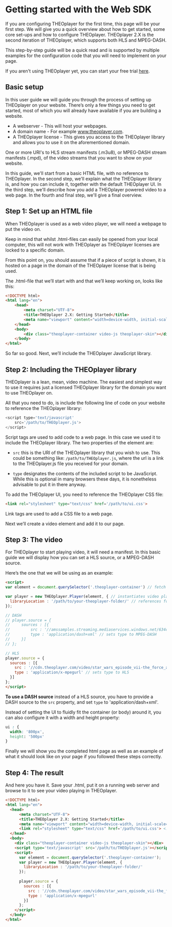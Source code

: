 # Getting started with the Web SDK

If you are configuring THEOplayer for the first time, this page will be your first step. We will give you a quick overview about how to get started, some core set-ups and how to configure THEOplayer. THEOplayer 2.X is the second iteration of THEOplayer, which supports both HLS and MPEG-DASH.

This step-by-step guide will be a quick read and is supported by multiple examples for the configuration code that you will need to implement on your page.

If you aren't using THEOplayer yet, you can start your free trial [here](https://portal.theoplayer.com).

## Basic setup
In this user guide we will guide you through the process of setting up THEOplayer on your website. There’s only a few things you need to get started, most of which you will already have available if you are building a website.

- A webserver - This will host your webpages.
- A domain name - For example www.theoplayer.com.
- A THEOplayer license - This gives you access to the THEOplayer library and allows you to use it on the aforementioned domain.

One or more URI's to HLS stream manifests (.m3u8), or MPEG-DASH stream manifests (.mpd), of the video streams that you want to show on your website.

In this guide, we'll start from a basic HTML file, with no reference to THEOplayer.
In the second step, we'll explain what the THEOplayer library is, and how you can include it, together with the default THEOplayer UI.
In the third step, we'll describe how you add a THEOplayer powered video to a web page.
In the fourth and final step, we'll give a final overview.


## Step 1: Set up an HTML file
When THEOplayer is used as a web video player, we will need a webpage to put the video on.

Keep in mind that whilst .html-files can easily be opened from your local computer, this will not work with THEOplayer as THEOplayer licenses are locked to a specific domain.

From this point on, you should assume that if a piece of script is shown, it is hosted on a page in the domain of the THEOplayer license that is being used.

The .html-file that we’ll start with and that we’ll keep working on, looks like this:

```html
<!DOCTYPE html>
<html lang="en">
    <head>
        <meta charset="UTF-8">
        <title>THEOplayer 2.X: Getting Started</title>
        <meta name="viewport" content="width=device-width, initial-scale=1.0">
    </head>
    <body>
        <div class="theoplayer-container video-js theoplayer-skin"></div>
    </body>
</html>
```
So far so good. Next, we’ll include the THEOplayer JavaScript library.

## Step 2: Including the THEOplayer library

THEOplayer is a lean, mean, video machine. The easiest and simplest way to use it requires just a licensed THEOplayer library for the domain you want to use THEOplayer on.

All that you need to do, is include the following line of code on your website to reference the THEOplayer library:

```js
<script type='text/javascript'
    src='/path/to/THEOplayer.js'>
</script> 
```

Script tags are used to add code to a web page. In this case we used it to include the THEOplayer library. The two properties of the element are:

- `src` this is the URI of the THEOplayer library that you wish to use. This could be something like: `/path/to/THEOplayer.js`, where the url is a link to the THEOplayer.js file you received for your domain.

- `type` designates the contents of the included script to be JavaScript. While this is optional in many browsers these days, it is nonetheless advisable to put it in there anyway.

To add the THEOplayer UI, you need to reference the THEOplayer CSS file:

```html
<link rel="stylesheet" type="text/css" href='/path/to/ui.css'>
```

Link tags are used to add a CSS file to a web page.

Next we’ll create a video element and add it to our page.


## Step 3: The video
For THEOplayer to start playing video, it will need a manifest. In this basic guide we will display how you can set a HLS source, or a MPEG-DASH source.

Here’s the one that we will be using as an example:

```html
<script>
var element = document.querySelector('.theoplayer-container') // fetch THEOplayer container div

var player = new THEOplayer.Player(element, { // instantiates video player
  libraryLocation : '/path/to/your-theoplayer-folder/' // references folder containing your THEOplayer library files (theoplayer.p.js, THEOplayer.js, ...)
});

// DASH
// player.source = {
//     sources : [{
//         src : '//amssamples.streaming.mediaservices.windows.net/634cd01c-6822-4630-8444-8dd6279f94c6/CaminandesLlamaDrama4K.ism/manifest(format=mpd-time-csf)', // sets DASH source
//         type : 'application/dash+xml' // sets type to MPEG-DASH
//     }]
// };

// HLS
player.source = {
  sources : [{
    src : '//cdn.theoplayer.com/video/star_wars_episode_vii-the_force_awakens_official_comic-con_2015_reel_(2015)/index.m3u8', // sets HLS source
    type : 'application/x-mpegurl' // sets type to HLS
  }]
};
</script>
```

**To use a DASH source** instead of a HLS source, you have to provide a DASH source to the `src` property, and set `type` to 'application/dash+xml'.

Instead of setting the UI to fluidly fit the container (or body) around it, you can also configure it with a width and height property:

```css
ui : {
  width: '800px',
  height: '500px'
}
```

Finally we will show you the completed html page as well as an example of what it should look like on your page if you followed these steps correctly.


## Step 4: The result
And here you have it. Save your .html, put it on a running web server and browse to it to see your video playing in THEOplayer.

```html
<!DOCTYPE html>
<html lang="en">
  <head>
      <meta charset="UTF-8">
      <title>THEOplayer 2.X: Getting Started</title>
      <meta name="viewport" content="width=device-width, initial-scale=1.0">
      <link rel="stylesheet" type="text/css" href='/path/to/ui.css'> <!-- adds THEOplayer CSS -->
  </head> 
  <body>
    <div class="theoplayer-container video-js theoplayer-skin"></div>
    <script type='text/javascript' src='/path/to/THEOplayer.js'></script> <!-- adds THEOplayer library -->
    <script>
      var element = document.querySelector('.theoplayer-container'); 
      var player = new THEOplayer.Player(element, { 
        libraryLocation : '/path/to/your-theoplayer-folder/'
      });
      
      player.source = {
        sources : [{
          src : '//cdn.theoplayer.com/video/star_wars_episode_vii-the_force_awakens_official_comic-con_2015_reel_(2015)/index.m3u8',
          type : 'application/x-mpegurl'
        }]
      };
    </script>
  </body>
</html>
 ```